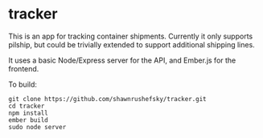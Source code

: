 # tracker

This is an app for tracking container shipments. Currently it only supports pilship, but could be trivially extended to support additional shipping lines.

It uses a basic Node/Express server for the API, and Ember.js for the frontend.

To build:

```shell
git clone https://github.com/shawnrushefsky/tracker.git
cd tracker
npm install
ember build
sudo node server
```
